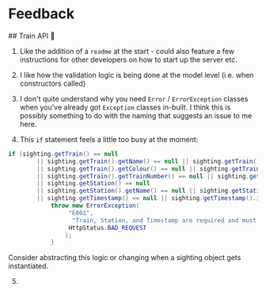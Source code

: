 # Feedback

## Train API 🚆

1. Like the addition of a `readme` at the start - could also feature a few instructions for other developers on how to start up the server etc.

2. I like how the validation logic is being done at the model level (i.e. when constructors called)

3. I don't quite understand why you need `Error` / `ErrorException` classes when you've already got `Exception` classes in-built. I think this is possibly something to do with the naming that suggests an issue to me here.

4. This `if` statement feels a little too busy at the moment:

```java
if (sighting.getTrain() == null
        || sighting.getTrain().getName() == null || sighting.getTrain().getName().isEmpty()
        || sighting.getTrain().getColour() == null || sighting.getTrain().getColour().isEmpty()
        || sighting.getTrain().getTrainNumber() == null || sighting.getTrain().getTrainNumber().isEmpty()
        || sighting.getStation() == null
        || sighting.getStation().getName() == null || sighting.getStation().getName().isEmpty()
        || sighting.getTimestamp() == null || sighting.getTimestamp().isEmpty()) {
            throw new ErrorException(
                 "E001",
                  "Train, Station, and Timestamp are required and must not be empty",
                 HttpStatus.BAD_REQUEST
                );
            }
```
Consider abstracting this logic or changing when a sighting object gets instantiated.

5. 